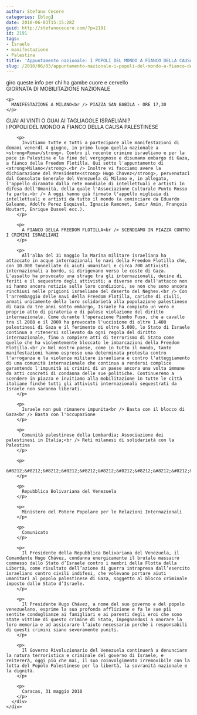 ```yaml
---
author: Stefano Cecere
categories: [blog]
date: 2010-06-03T15:15:28Z
guid: http://stefanocecere.com/?p=2191
id: 2191
tags:
- Israele
- manifestazione
- Palestina
title: 'Appuntamento nazionale: I POPOLI DEL MONDO A FIANCO DELLA CAUSA PALESTINESE'
slug: /2010/06/03/appuntamento-nazionale-i-popoli-del-mondo-a-fianco-della-causa-palestinese/
---
```


<div>
  <div>
    giro queste info per chi ha gambe cuore e cervello
  </div>
  
  <div>
  </div>
  
  <div>
    GIORNATA DI MOBILITAZIONE NAZIONALE</p> 
    
    <p>
      MANIFESTAZIONE A MILANO<br /> PIAZZA SAN BABILA - ORE 17,30
    </p>
  </div>
  
  <div>
    <div>
      <div>
        GUAI AI VINTI O GUAI AI TAGLIAGOLE ISRAELIANI?<br /> I POPOLI DEL MONDO A FIANCO DELLA CAUSA PALESTINESE</p> 
        
        <p>
          Invitiamo tutte e tutti a partecipare alle manifestazioni di domani venerdì 4 giugno, in primo luogo quella nazionale a <strong>Roma</strong>. Contro il recente crimine israeliano e per la pace in Palestina e la fine del vergognoso e disumano embargo di Gaza, a fianco della Freedom Flotilla. Qui sotto l'appuntamento di <strong>Milano</strong>.<br /> Inoltre vi facciamo avere la dichiarazione del Presidente<strong> Hugo Chavez</strong>, pervenutaci dal Consolato Generale del Venezuela di Milano e, in allegato, l'appello diramato dalla rete mondiale di intellettuali e artisti In difesa dell'Umanità, della quale l'Associazione Culturale Punto Rosso fa parte.<br /> A oggi hanno già firmato l'appello migliaia di intellettuali e artisti da tutto il mondo (a cominciare da Eduardo Galeano, Adolfo Perez Esquivel, Ignacio Ramonet, Samir Amin, François Houtart, Enrique Dussel ecc.).
        </p>
        
        <p>
          A FIANCO DELLA FREEDOM FLOTILLA<br /> SCENDIAMO IN PIAZZA CONTRO I CRIMINI ISRAELIANI
        </p>
        
        <p>
          All'alba del 31 maggio la Marina militare israeliana ha attaccato in acque internazionali le navi della Freedom Flotilla che, con 10.000 tonnellate di aiuti umanitari e circa 700 attivisti internazionali a bordo, si dirigevano verso le coste di Gaza. L'assalto ha provocato una strage tra gli internazionali, decine di feriti e il sequestro degli attivisti; a diverse ore dall'attacco non si hanno ancora notizie sulle loro condizioni, se non che sono ancora rinchiusi nelle prigioni israeliane del deserto del Neghev.<br /> Con l'arrembaggio delle navi della Freedom Flotilla, cariche di civili, armati unicamente della loro solidarietà alla popolazione palestinese di Gaza da tre anni sotto embargo, Israele ha compiuto un vero e proprio atto di pirateria e di palese violazione del diritto internazionale. Come durante l'operazione Piombo Fuso, che a cavallo tra il 2008 e il 2009 ha provocato l'uccisione di oltre 1.400 palestinesi di Gaza e il ferimento di oltre 5.000, lo Stato di Israele continua a ritenersi sollevato da ogni regola del diritto internazionale, fino a compiere atti di terrorismo di Stato come quello che ha violentemente bloccato le imbarcazioni della Freedom Flotilla.<br /> Nel nostro paese, come in tutto il mondo, tante manifestazioni hanno espresso una determinata protesta contro l'arroganza e la violenza militare israeliana e contro l'atteggiamento di una comunità internazionale che continua a rendersi complice garantendo l'impunità ai crimini di un paese ancora una volta immune da atti concreti di condanna delle sue politiche. Continueremo a scendere in piazza e invitiamo alla mobilitazione in tutte le città italiane finché tutti gli attivisti internazionali sequestrati da Israele non saranno liberati.
        </p>
        
        <p>
          Israele non può rimanere impunita<br /> Basta con il blocco di Gaza<br /> Basta con l'occupazione
        </p>
        
        <p>
          Comunità palestinese della Lombardia; Associazione dei palestinesi in Italia;<br /> Reti milanesi di solidarietà con la Palestina
        </p>
        
        <p>
          &#8212;&#8212;&#8212;&#8212;&#8212;&#8212;&#8212;&#8212;&#8212;&#8212;&#8212;&#8212;&#8212;&#8212;&#8212;&#8212;&#8212;&#8212;&#8212;&#8212;&#8212;&#8212;-
        </p>
        
        <p>
          Repubblica Bolivariana del Venezuela
        </p>
        
        <p>
          Ministero del Potere Popolare per le Relazioni Internazionali
        </p>
        
        <p>
          Comunicato
        </p>
        
        <p>
          Il Presidente della Repubblica Bolivariana del Venezuela, il Comandante Hugo Chávez, condanna energicamente il brutale massacro commesso dallo Stato d’Israele contro i membri della Flotta della Libertà, come risultato dell’azione di guerra intrapresa dall’esercito israeliano contro civili indifesi, che volevano portare aiuti umanitari al popolo palestinese di Gaza, soggetto al blocco criminale imposto dallo Stato d’Israele.
        </p>
        
        <p>
          Il Presidente Hugo Chávez, a nome del suo governo e del popolo venezuelano, esprime la sua profonda afflizione e fa le sue più sentite condoglianze ai famigliari e ai parenti degli eroi che sono state vittime di questo crimine di Stato, impegnandosi a onorare la loro memoria e ad assicurare l’aiuto necessario perché i responsabili di questi crimini siano severamente puniti.
        </p>
        
        <p>
          Il Governo Rivoluzionario del Venezuela continuerà a denunciare la natura terroristica e criminale del governo di Israele, e reitererà, oggi più che mai, il suo coinvolgimento irremovibile con la lotta del Popolo Palestinese per la libertà, la sovranità nazionale e la dignità.
        </p>
        
        <p>
          Caracas, 31 maggio 2010
        </p>
      </div>
    </div>
  </div>
</div>